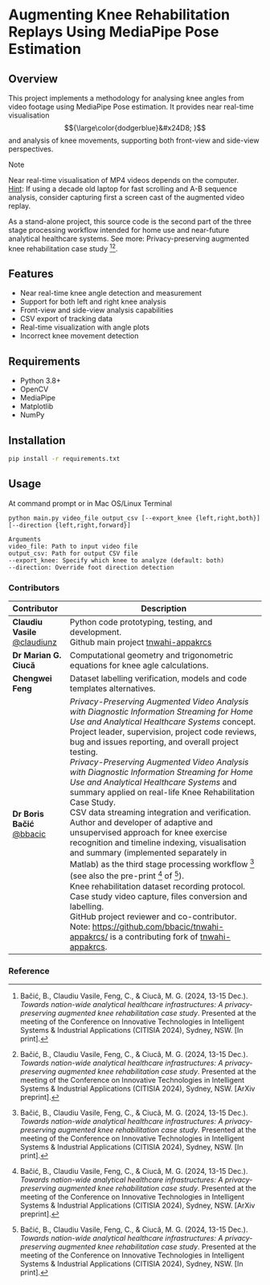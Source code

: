 # Augmenting Knee Rehabilitation Replays Using MediaPipe Pose Estimation

## Overview
This project implements a methodology for analysing knee angles from video footage using MediaPipe Pose estimation. It provides near real-time visualisation $${\large\color{dodgerblue}&#x24D8; }$$  and analysis of knee movements, supporting both front-view and side-view perspectives.  

> [!NOTE]
> Near real-time visualisation of MP4 videos depends on the computer. <br/>
> <ins>Hint</ins>: If using a decade old laptop for fast scrolling and A-B sequence analysis, consider capturing first a screen cast of the augmented video replay.
> 
> As a stand-alone project, this source code is the second part of the three stage processing workflow intended for home use and near-future analytical healthcare systems. See more: Privacy-preserving augmented knee rehabilitation case study [^1][^2].
>

[^1]: Bačić, B., Claudiu Vasile, Feng, C., & Ciucă, M. G. (2024, 13-15 Dec.). *Towards nation-wide analytical healthcare infrastructures: A privacy-preserving augmented knee rehabilitation case study*. Presented at the meeting of the Conference on Innovative Technologies in Intelligent Systems & Industrial Applications (CITISIA 2024), Sydney, NSW. [In print].
[^2]: Bačić, B., Claudiu Vasile, Feng, C., & Ciucă, M. G. (2024, 13-15 Dec.). _Towards nation-wide analytical healthcare infrastructures: A privacy-preserving augmented knee rehabilitation case study_. Presented at the meeting of the Conference on Innovative Technologies in Intelligent Systems & Industrial Applications (CITISIA 2024), Sydney, NSW. [ArXiv preprint].

## Features
- Near real-time knee angle detection and measurement
- Support for both left and right knee analysis
- Front-view and side-view analysis capabilities
- CSV export of tracking data
- Real-time visualization with angle plots
- Incorrect knee movement detection

## Requirements
- Python 3.8+
- OpenCV
- MediaPipe
- Matplotlib
- NumPy

## Installation
```bash
pip install -r requirements.txt
```
## Usage
At command prompt or in Mac OS/Linux Terminal
``` 
python main.py video_file output_csv [--export_knee {left,right,both}] [--direction {left,right,forward}]

Arguments
video_file: Path to input video file
output_csv: Path for output CSV file
--export_knee: Specify which knee to analyze (default: both)
--direction: Override foot direction detection
```
### Contributors
| Contributor | Description | 
| :--- | --- |
|**Claudiu Vasile** [@claudiunz](https://github.com/claudiunz) | Python code prototyping, testing, and development. <br/> Github main project [tnwahi-appakrcs](https://github.com/claudiunz/tnwahi-appakrcs) |
|**Dr Marian G. Ciucă** | Computational geometry and trigonometric equations for knee agle calculations. |
|**Chengwei Feng** | Dataset labelling verification, models and code templates alternatives. | 
|**Dr Boris Bačić** [@bbacic](https://github.com/bbacic) | *Privacy-Preserving Augmented Video Analysis with Diagnostic Information Streaming for Home Use and Analytical Healthcare Systems* concept. <br/> Project leader, supervision, project code reviews, bug and issues reporting, and overall project testing. <br/> *Privacy-Preserving Augmented Video Analysis with Diagnostic Information Streaming for Home Use and Analytical Healthcare Systems* and summary applied on real-life Knee Rehabilitation Case Study. <br/> CSV data streaming integration and verification. <br/> Author and developer of adaptive and unsupervised approach for knee exercise recognition and timeline indexing, visualisation and summary (implemented separately in Matlab) as the third  stage processing workflow [^1] (see also the pre-print [^2] of [^1]). <br/> Knee rehabilitation dataset recording protocol. <br/> Case study video capture, files conversion and labelling. <br/> GitHub project reviewer and co-contributor. Note: https://github.com/bbacic/tnwahi-appakrcs/ is a contributing fork of [tnwahi-appakrcs](https://github.com/claudiunz/tnwahi-appakrcs). <br/> | 


### Reference
